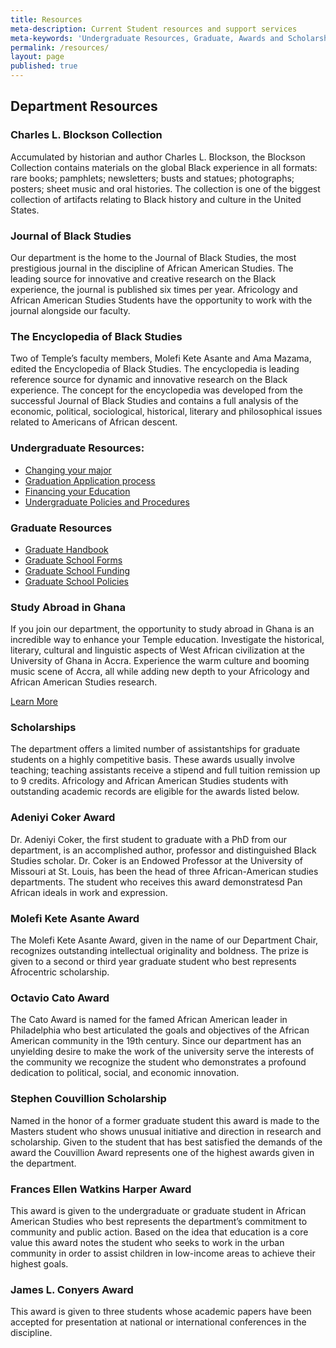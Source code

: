 ```yaml
---
title: Resources
meta-description: Current Student resources and support services
meta-keywords: 'Undergraduate Resources, Graduate, Awards and Scholarships'
permalink: /resources/
layout: page
published: true
---
```

## Department Resources

### Charles L. Blockson Collection

Accumulated by historian and author Charles L. Blockson, the Blockson Collection contains materials on the global Black experience in all formats: rare books; pamphlets; newsletters; busts and statues; photographs; posters; sheet music and oral histories. The collection is one of the biggest collection of artifacts relating to Black history and culture in the United States. 

### Journal of Black Studies

Our department is the home to the Journal of Black Studies, the most prestigious journal in the discipline of African American Studies. The leading source for innovative and creative research on the Black experience, the journal is published six times per year. Africology and African American Studies Students have the opportunity to work with the journal alongside our faculty.

### The Encyclopedia of Black Studies

Two of Temple’s faculty members, Molefi Kete Asante and Ama Mazama, edited the Encyclopedia of Black Studies. The encyclopedia is leading reference source for dynamic and innovative research on the Black experience. The concept for the encyclopedia was developed from the successful Journal of Black Studies and contains a full analysis of the economic, political, sociological, historical, literary and philosophical issues related to Americans of African descent. 

### Undergraduate Resources:

- [Changing your major](http://www.temple.edu/studentaffairs/orientation/freshman-orientation/changing-your-major.asp)
- [Graduation Application process](http://www.temple.edu/registrar/students/graduation)
- [Financing your Education](http://sfs.temple.edu/)
- [Undergraduate Policies and Procedures](http://bulletin.temple.edu/undergraduate/academic-policies/)

### Graduate Resources

- [Graduate Handbook](http://www.cla.temple.edu/africanamericanstudies/files/2017/04/AAAS-Grad-Handbook-Revised-2017-18-Final.pdf)
- [Graduate School Forms](http://www.temple.edu/grad/forms/index.htm)
- [Graduate School Funding](http://www.temple.edu/grad/finances/index.htm)
- [Graduate School Policies](http://www.temple.edu/grad/policies/index.htm)

### Study Abroad in Ghana

If you join our department, the opportunity to study abroad in Ghana is an incredible way to enhance your Temple education. Investigate the historical, literary, cultural and linguistic aspects of West African civilization at the University of Ghana in Accra. Experience the warm culture and booming music scene of Accra, all while adding new depth to your Africology and African American Studies research. 

[Learn More](https://studyabroad.temple.edu/sites/temple-summer-in-ghana)

### Scholarships

The department offers a limited number of assistantships for graduate students on a highly competitive basis. These awards usually involve teaching; teaching assistants receive a stipend and full tuition remission up to 9 credits. Africology and African American Studies students with outstanding academic records are eligible for the awards listed below. 

### Adeniyi Coker Award

Dr. Adeniyi Coker, the first student to graduate with a PhD from our department, is an accomplished author, professor and distinguished Black Studies scholar. Dr. Coker is an Endowed Professor at the University of Missouri at St. Louis, has been the head of three African-American studies departments. The student who receives this award demonstratesd Pan African ideals in work and expression. 

### Molefi Kete Asante Award

The Molefi Kete Asante Award, given in the name of our Department Chair, recognizes outstanding intellectual originality and boldness. The prize is given to a second or third year graduate student who best represents Afrocentric scholarship. 

### Octavio Cato Award

The Cato Award is named for the famed African American leader in Philadelphia who best articulated the goals and objectives of the African American community in the 19th century. Since our department has an unyielding desire to make the work of the university serve the interests of the community we recognize the student who demonstrates a profound dedication to political, social, and economic innovation.

### Stephen Couvillion Scholarship

Named in the honor of a former graduate student this award is made to the Masters student who shows unusual initiative and direction in research and scholarship. Given to the student that has best satisfied the demands of the award the Couvillion Award represents one of the highest awards given in the department.

### Frances Ellen Watkins Harper Award

This award is given to the undergraduate or graduate student in African American Studies who best represents the department’s commitment to community and public action. Based on the idea that education is a core value this award notes the student who seeks to work in the urban community in order to assist children in low-income areas to achieve their highest goals.

### James L. Conyers Award

This award is given to three students whose academic papers have been accepted for presentation at national or international conferences in the discipline.


